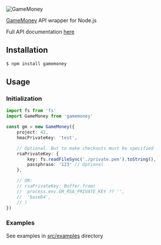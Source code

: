 ![GameMoney](https://cp.gmpays.com/assets/img/gm_logo.png)

[GameMoney](https://gmpays.com/) API wrapper for Node.js

Full API documentation [here](https://cp.gmpays.com/apidoc)

## Installation 
```sh
$ npm install gamemoney
```

## Usage

### Initialization
```typescript
import fs from 'fs'
import GameMoney from 'gamemoney'

const gm = new GameMoney({
	project: 42,
	hmacPrivateKey: 'test',

	// Optional. But to make checkouts must be specified
	rsaPrivateKey: {
		key: fs.readFileSync('./private.pem').toString(),
		passphrase: '123' // Optional
	},

	// OR:
	// rsaPrivateKey: Buffer.from(
	// 	process.env.GM_RSA_PRIVATE_KEY ?? '',
	// 	'base64',
	// )
})
```

### Examples
See examples in [src/examples](https://github.com/gamemoney-ps/gamemoney-node-sdk/tree/master/src/examples) directory